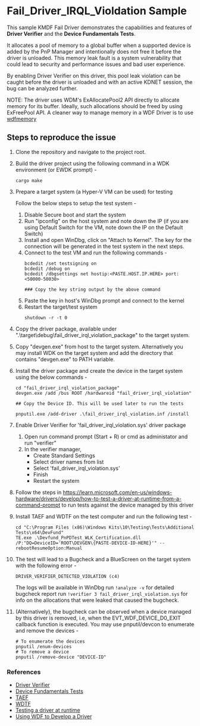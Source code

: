 # Fail_Driver_IRQL_Violdation Sample

This sample KMDF Fail Driver demonstrates the capabilities and features of **Driver Verifier** and the **Device Fundamentals Tests**. 

It allocates a pool of memory to a global buffer when a supported device is added by the PnP Manager and intentionally does not free it before the driver is unloaded. This memory leak fault is a system vulnerability that could lead to security and performance issues and bad user experience. 

By enabling Driver Verifier on this driver, this pool leak violation can be caught before the driver is unloaded and with an active KDNET session, the bug can be analyzed further.

NOTE: The driver uses WDM's ExAllocatePool2 API directly to allocate memory for its buffer. Ideally, such allocations should be freed by using ExFreePool API. A cleaner way to manage memory in a WDF Driver is to use [wdfmemory](https://learn.microsoft.com/en-us/windows-hardware/drivers/ddi/wdfmemory/)


## Steps to reproduce the issue

1. Clone the repository and navigate to the project root.

2. Build the driver project using the following command in a WDK environment (or EWDK prompt) - 
    ```
    cargo make
    ```
3. Prepare a target system (a Hyper-V VM can be used) for testing

    Follow the below steps to setup the test system -
    1. Disable Secure boot and start the system
    2. Run "ipconfig" on the host system and note down the IP (if you are using Default Switch for the VM, note down the IP on the Default Switch)
    3. Install and open WinDbg, click on "Attach to Kernel". The key for the connection will be generated in the test system in the next steps. 
    4. Connect to the test VM and run the following commands - 
        ```
        bcdedit /set testsigning on
        bcdedit /debug on
        bcdedit /dbgsettings net hostip:<PASTE.HOST.IP.HERE> port:<50000-50030>

        ### Copy the key string output by the above command
        ```
    5. Paste the key in host's WinDbg prompt and connect to the kernel
    6. Restart the target/test system 
        ```
        shutdown -r -t 0
        ```

4. Copy the driver package, available under ".\target\debug\fail_driver_irql_violation_package" to the target system.

5. Copy "devgen.exe" from host to the target system. Alternatively you may install WDK on the target system and add the directory that contains "devgen.exe" to PATH variable.

6. Install the driver package and create the device in the target system using the below commands - 
    ```
    cd "fail_driver_irql_violation_package"
    devgen.exe /add /bus ROOT /hardwareid "fail_driver_irql_violation"

    ## Copy the Device ID. This will be used later to run the tests

    pnputil.exe /add-driver .\fail_driver_irql_violation.inf /install
    ```
7. Enable Driver Verifier for 'fail_driver_irql_violation.sys' driver package 
    1. Open run command prompt (Start + R) or cmd as administator and run "verifier"
    2. In the verifier manager,
        - Create Standard Settings
        - Select driver names from list
        - Select 'fail_driver_irql_violation.sys'
        - Finish
        - Restart the system

8. Follow the steps in https://learn.microsoft.com/en-us/windows-hardware/drivers/develop/how-to-test-a-driver-at-runtime-from-a-command-prompt to run tests against the device managed by this driver

9. Install TAEF and WDTF on the test computer and run the following test -
    ```
    cd "C:\Program Files (x86)\Windows Kits\10\Testing\Tests\Additional Tests\x64\DevFund"
    TE.exe .\Devfund_PnPDTest_WLK_Certification.dll /P:"DQ=DeviceID='ROOT\DEVGEN\{PASTE-DEVICE-ID-HERE}'" --rebootResumeOption:Manual
    ```

10. The test will lead to a Bugcheck and a BlueScreen on the target system with the following error - 
    ```
    DRIVER_VERIFIER_DETECTED_VIOLATION (c4)
    ```
    The logs will be available in WinDbg
    run ```!analyze -v``` for detailed bugcheck report
    run ```!verifier 3 fail_driver_irql_violation.sys``` for info on the allocations that were leaked that caused the bugcheck.

11. (Alternatively), the bugcheck can be observed when a device managed by this driver is removed, i.e, when the EVT_WDF_DEVICE_D0_EXIT callback function is executed. 
    You may use pnputil/devcon to enumerate and remove the devices -
    ```
    # To enumerate the devices
    pnputil /enum-devices 
    # To remove a device
    pnputil /remove-device "DEVICE-ID"
    ```

### References

- [Driver Verifier](https://learn.microsoft.com/en-us/windows-hardware/drivers/devtest/driver-verifier)
- [Device Fundamentals Tests](https://learn.microsoft.com/en-us/windows-hardware/drivers/devtest/device-fundamentals-tests)
- [TAEF](https://learn.microsoft.com/en-us/windows-hardware/drivers/taef/getting-started)
- [WDTF](https://learn.microsoft.com/en-us/windows-hardware/drivers/wdtf/wdtf-runtime-library)
- [Testing a driver at runtime](https://learn.microsoft.com/en-us/windows-hardware/drivers/develop/how-to-test-a-driver-at-runtime-from-a-command-prompt)
- [Using WDF to Develop a Driver](https://learn.microsoft.com/en-us/windows-hardware/drivers/wdf/using-the-framework-to-develop-a-driver)
